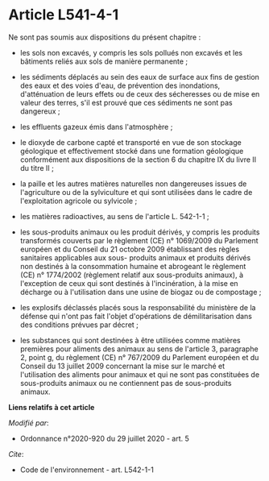 # Article L541-4-1

Ne sont pas soumis aux dispositions du présent chapitre :

- les sols non excavés, y compris les sols pollués non excavés et les bâtiments reliés aux sols de manière permanente ;

- les sédiments déplacés au sein des eaux de surface aux fins de gestion des eaux et des voies d'eau, de prévention des
inondations, d'atténuation de leurs effets ou de ceux des sécheresses ou de mise en valeur des terres, s'il est prouvé que
ces sédiments ne sont pas dangereux ;

- les effluents gazeux émis dans l'atmosphère ;

- le dioxyde de carbone capté et transporté en vue de son stockage géologique et effectivement stocké dans une formation
géologique conformément aux dispositions de la section 6 du chapitre IX du livre II du titre II ;

- la paille et les autres matières naturelles non dangereuses issues de l'agriculture ou de la sylviculture et qui sont
utilisées dans le cadre de l'exploitation agricole ou sylvicole ;

- les matières radioactives, au sens de l'article L. 542-1-1 ;

- les sous-produits animaux ou les produit dérivés, y compris les produits transformés couverts par le règlement (CE) n°
1069/2009 du Parlement européen et du Conseil du 21 octobre 2009 établissant des règles sanitaires applicables aux sous-
produits animaux et produits dérivés non destinés à la consommation humaine et abrogeant le règlement (CE) n° 1774/2002
(règlement relatif aux sous-produits animaux), à l'exception de ceux qui sont destinés à l'incinération, à la mise en
décharge ou à l'utilisation dans une usine de biogaz ou de compostage ;

- les explosifs déclassés placés sous la responsabilité du ministère de la défense qui n'ont pas fait l'objet d'opérations de
démilitarisation dans des conditions prévues par décret ;

- les substances qui sont destinées à être utilisées comme matières premières pour aliments des animaux au sens de l'article
3, paragraphe 2, point g, du règlement (CE) n° 767/2009 du Parlement européen et du Conseil du 13 juillet 2009 concernant la
mise sur le marché et l'utilisation des aliments pour animaux et qui ne sont pas constituées de sous-produits animaux ou ne
contiennent pas de sous-produits animaux.

**Liens relatifs à cet article**

_Modifié par_:

  - Ordonnance n°2020-920 du 29 juillet 2020 - art. 5

_Cite_:

  - Code de l'environnement - art. L542-1-1
